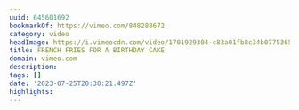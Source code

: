 ```yaml
---
uuid: 645601692
bookmarkOf: https://vimeo.com/848288672
category: video
headImage: https://i.vimeocdn.com/video/1701929304-c83a01fb8c34b07753653121dd9e74e444e7de39772386c9a1d18f95e4695ad7-d_295x166
title: FRENCH FRIES FOR A BIRTHDAY CAKE
domain: vimeo.com
description: 
tags: []
date: '2023-07-25T20:30:21.497Z'
highlights: 
---
```




